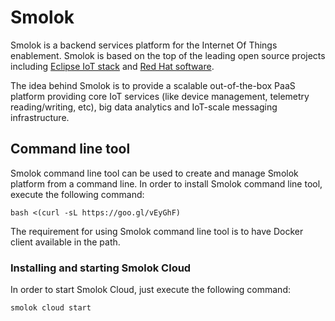 # Smolok

Smolok is a backend services platform for the Internet Of Things enablement. Smolok is based on the top of the leading
open source projects including [Eclipse IoT stack](http://iot.eclipse.org) and [Red Hat software](https://www.redhat.com/en).

The idea behind Smolok is to provide a scalable out-of-the-box PaaS platform providing core IoT services (like device
management, telemetry reading/writing, etc), big data analytics and IoT-scale messaging infrastructure.

## Command line tool

Smolok command line tool can be used to create and manage Smolok platform from a command line. In order to install
Smolok command line tool, execute the following command:

    bash <(curl -sL https://goo.gl/vEyGhF)

The requirement for using Smolok command line tool is to have Docker client available in the path.

### Installing and starting Smolok Cloud

In order to start Smolok Cloud, just execute the following command:

    smolok cloud start
